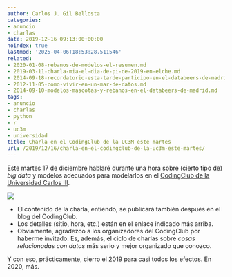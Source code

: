 ```yaml
---
author: Carlos J. Gil Bellosta
categories:
- anuncio
- charlas
date: 2019-12-16 09:13:00+00:00
noindex: true
lastmod: '2025-04-06T18:53:28.511546'
related:
- 2020-01-08-rebanos-de-modelos-el-resumen.md
- 2019-03-11-charla-mia-el-dia-de-pi-de-2019-en-elche.md
- 2014-09-18-recordatorio-esta-tarde-participo-en-el-databeers-de-madrid.md
- 2012-11-05-como-vivir-en-un-mar-de-datos.md
- 2014-09-10-modelos-mascotas-y-rebanos-en-el-databeers-de-madrid.md
tags:
- anuncio
- charlas
- python
- r
- uc3m
- universidad
title: Charla en el CodingClub de la UC3M este martes
url: /2019/12/16/charla-en-el-codingclub-de-la-uc3m-este-martes/
---
```


Este martes 17 de diciembre hablaré durante una hora sobre (cierto tipo de) _big data_ y modelos adecuados para modelarlos en el [CodingClub de la Universidad Carlos III](https://codingclubuc3m.rbind.io/).

![](/wp-uploads/2019/12/anuncio_charla_coding_club_uc3m.png#center)

* El contenido de la charla, entiendo, se publicará también después en el blog del CodingClub.
* Los detalles (sitio, hora, etc.) están en el enlace indicado más arriba.
* Obviamente, agradezco a los organizadores del CodingClub por haberme invitado. Es, además, el ciclo de charlas sobre _cosas relacionadas con datos_ más serio y mejor organizado que conozco.

Y con eso, prácticamente, cierro el 2019 para casi todos los efectos. En 2020, más.
